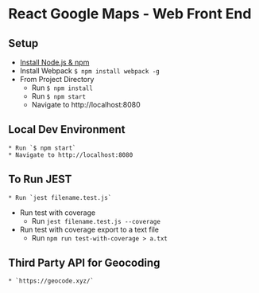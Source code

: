 # React Google Maps - Web Front End

## Setup
* [Install Node.js & npm](https://nodejs.org/)
* Install Webpack `$ npm install webpack -g`
* From Project Directory
	* Run `$ npm install`
    * Run `$ npm start`
	* Navigate to http://localhost:8080
    
## Local Dev Environment
	* Run `$ npm start`
	* Navigate to http://localhost:8080

## To Run JEST
    * Run `jest filename.test.js`
* Run test with coverage
	* Run `jest filename.test.js --coverage`
 * Run test with coverage export to a text file
 	* Run `npm run test-with-coverage > a.txt`

## Third Party API for Geocoding
	* `https://geocode.xyz/`